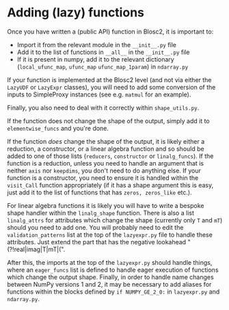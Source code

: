 # Adding (lazy) functions

Once you have written a (public API) function in Blosc2, it is important to:
* Import it from the relevant module in the ``__init__.py`` file
* Add it to the list of functions in ``__all__`` in the ``__init__.py`` file
* If it is present in numpy, add it to the relevant dictionary (``local_ufunc_map``, ``ufunc_map`` ``ufunc_map_1param``) in ``ndarray.py``

If your function is implemented at the Blosc2 level (and not via either the `LazyUDF` or `LazyExpr` classes), you will need to add some conversion of the inputs to SimpleProxy instances (see e.g. ``matmul`` for an example).

Finally, you also need to deal with it correctly within ``shape_utils.py``.

If the function does not change the shape of the output, simply add it to ``elementwise_funcs`` and you're done.

If the function _does_ change the shape of the output, it is likely either a reduction, a constructor, or a linear algebra function and so should be added to one of those lists (``reducers``, ``constructor`` or ``linalg_funcs``). If the function is a reduction, unless you need to handle an argument that is neither ``axis`` nor ``keepdims``, you don't need to do anything else.
If your function is a constructor, you need to ensure it is handled within the ``visit_Call`` function appropriately (if it has a shape argument this is easy, just add it to the list of functions that has ``zeros, zeros_like`` etc.).

For linear algebra functions it is likely you will have to write a bespoke shape handler within the ``linalg_shape`` function. There is also a list ``linalg_attrs`` for attributes which change the shape (currently only ``T`` and ``mT``) should you need to add one. You will probably need to edit the ``validation_patterns`` list at the top of the ``lazyexpr.py`` file to handle these attributes. Just extend the part that has the negative lookahead "(?!real|imag|T|mT|(".

After this, the imports at the top of the ``lazyexpr.py`` should handle things, where an ``eager_funcs`` list is defined to handle eager execution of functions which change the output shape. Finally, in order to handle name changes between NumPy versions 1 and 2, it may be necessary to add aliases for functions within the blocks defined by ``if NUMPY_GE_2_0:`` in ``lazyexpr.py`` and ``ndarray.py``.
